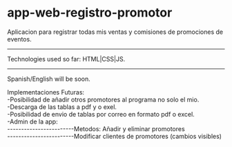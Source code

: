 # app-web-registro-promotor
Aplicacion para registrar todas mis ventas y comisiones de promociones de eventos.

*********************************
Technologies used so far: HTML|CSS|JS.
*********************************
Spanish/English will be soon.

Implementaciones Futuras: <br>
 -Posibilidad de añadir otros promotores al programa no solo el mio. <br>
 -Descarga de las tablas a pdf y o exel.<br>
 -Posibilidad de envio de tablas por correo en formato pdf o excel. <br>
 -Admin de la app:  <br>
 ------------------------Metodos: Añadir y eliminar promotores<br>
 ------------------------Modificar clientes de promotores (cambios visibles)<br>
 
